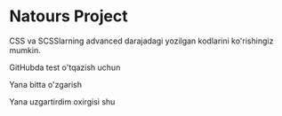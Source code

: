 # Natours Project

CSS va SCSSlarning advanced darajadagi yozilgan kodlarini ko'rishingiz mumkin.

GitHubda test o'tqazish uchun

Yana bitta o'zgarish

Yana uzgartirdim oxirgisi shu